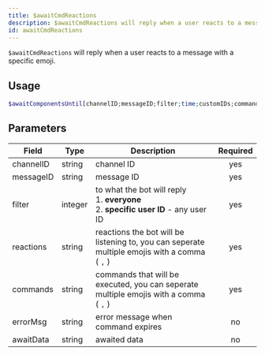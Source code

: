 ```yaml
---
title: $awaitCmdReactions 
description: $awaitCmdReactions will reply when a user reacts to a message with a specific emoji.
id: awaitCmdReactions
---
```


`$awaitCmdReactions` will reply when a user reacts to a message with a specific emoji.

## Usage

```php
$awaitComponentsUntil[channelID;messageID;filter;time;customIDs;commands;errorMessage?;data?]
```

## Parameters 


| Field     | Type    | Description                                        | Required |
|-----------|---------|----------------------------------------------------| :------: |
| channelID   | string  | channel ID  | yes      |
| messageID   | string  | message ID  | yes      |
| filter    | integer  | to what the bot will reply <br /> 1. **everyone** <br /> 2. **specific user ID** - any user ID | yes      |
| reactions    | string  | reactions the bot will be listening to, you can seperate multiple emojis with a comma ( `,` )     | yes      |
| commands    | string  | commands that will be executed, you can seperate multiple emojis with a comma ( `,` )        | yes      |
| errorMsg    | string  | error message when command expires                             | no      |
| awaitData    | string  | awaited data                             | no      |
